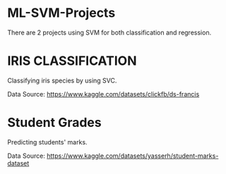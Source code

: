# ML-SVM-Projects

There are 2 projects using SVM for both classification and regression.

# IRIS CLASSIFICATION
Classifying iris species by using SVC.

Data Source: https://www.kaggle.com/datasets/clickfb/ds-francis

# Student Grades
Predicting students' marks.

Data Source: https://www.kaggle.com/datasets/yasserh/student-marks-dataset